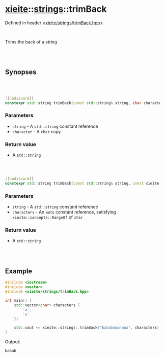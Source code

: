 # [xieite](../../README.md)::[strings](../strings.md)::trimBack
Defined in header [<xieite/strings/trimBack.hpp>](../../include/xieite/strings/trimBack.hpp)

<br/>

Trims the back of a string

<br/><br/>

## Synopses

<br/><br/>

```cpp
[[nodiscard]]
constexpr std::string trimBack(const std::string& string, char character) noexcept;
```
### Parameters
- `string` - A `std::string` constant reference
- `character` - A `char` copy
### Return value
- A `std::string`

<br/><br/>

```cpp
[[nodiscard]]
constexpr std::string trimBack(const std::string& string, const xieite::concepts::RangeOf<char> auto& characters) noexcept;
```
### Parameters
- `string` - A `std::string` constant reference
- `characters` - An `auto` constant reference, satisfying `xieite::concepts::RangeOf` of `char`
### Return value
- A `std::string`

<br/><br/>

## Example
```cpp
#include <iostream>
#include <vector>
#include <xieite/strings/trimBack.hpp>

int main() {
	std::vector<char> characters {
		'a',
		'n'
	};

	std::cout << xieite::strings::trimBack("bababananana", characters) << '\n';
}
```
Output:
```
babab
```
